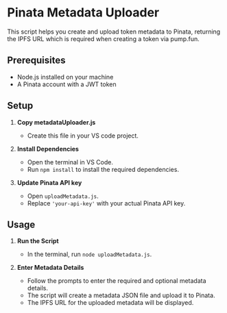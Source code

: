 # Pinata Metadata Uploader

This script helps you create and upload token metadata to Pinata, returning the IPFS URL which is required when creating a token via pump.fun.

## Prerequisites

- Node.js installed on your machine
- A Pinata account with a JWT token

## Setup

1. **Copy metadataUploader.js**
   - Create this file in your VS code project.

2. **Install Dependencies**
   - Open the terminal in VS Code.
   - Run `npm install` to install the required dependencies.

3. **Update Pinata API key**
   - Open `uploadMetadata.js`.
   - Replace `'your-api-key'` with your actual Pinata API key.

## Usage

1. **Run the Script**
   - In the terminal, run `node uploadMetadata.js`.

2. **Enter Metadata Details**
   - Follow the prompts to enter the required and optional metadata details.
   - The script will create a metadata JSON file and upload it to Pinata.
   - The IPFS URL for the uploaded metadata will be displayed.
